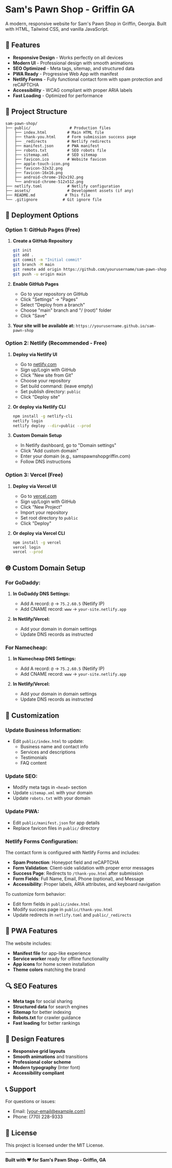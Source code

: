 # Sam's Pawn Shop - Griffin GA

A modern, responsive website for Sam's Pawn Shop in Griffin, Georgia. Built with HTML, Tailwind CSS, and vanilla JavaScript.

## 🌟 Features

- **Responsive Design** - Works perfectly on all devices
- **Modern UI** - Professional design with smooth animations
- **SEO Optimized** - Meta tags, sitemap, and structured data
- **PWA Ready** - Progressive Web App with manifest
- **Netlify Forms** - Fully functional contact form with spam protection and reCAPTCHA
- **Accessibility** - WCAG compliant with proper ARIA labels
- **Fast Loading** - Optimized for performance

## 📁 Project Structure

```
sam-pawn-shop/
├── public/                 # Production files
│   ├── index.html         # Main HTML file
│   ├── thank-you.html     # Form submission success page
│   ├── _redirects         # Netlify redirects
│   ├── manifest.json      # PWA manifest
│   ├── robots.txt         # SEO robots file
│   ├── sitemap.xml        # SEO sitemap
│   ├── favicon.ico        # Website favicon
│   ├── apple-touch-icon.png
│   ├── favicon-32x32.png
│   ├── favicon-16x16.png
│   ├── android-chrome-192x192.png
│   └── android-chrome-512x512.png
├── netlify.toml           # Netlify configuration
├── assets/                # Development assets (if any)
├── README.md             # This file
└── .gitignore           # Git ignore file
```

## 🚀 Deployment Options

### Option 1: GitHub Pages (Free)

1. **Create a GitHub Repository**
   ```bash
   git init
   git add .
   git commit -m "Initial commit"
   git branch -M main
   git remote add origin https://github.com/yourusername/sam-pawn-shop.git
   git push -u origin main
   ```

2. **Enable GitHub Pages**
   - Go to your repository on GitHub
   - Click "Settings" → "Pages"
   - Select "Deploy from a branch"
   - Choose "main" branch and "/ (root)" folder
   - Click "Save"

3. **Your site will be available at:**
   `https://yourusername.github.io/sam-pawn-shop`

### Option 2: Netlify (Recommended - Free)

1. **Deploy via Netlify UI**
   - Go to [netlify.com](https://netlify.com)
   - Sign up/Login with GitHub
   - Click "New site from Git"
   - Choose your repository
   - Set build command: (leave empty)
   - Set publish directory: `public`
   - Click "Deploy site"

2. **Or deploy via Netlify CLI**
   ```bash
   npm install -g netlify-cli
   netlify login
   netlify deploy --dir=public --prod
   ```

3. **Custom Domain Setup**
   - In Netlify dashboard, go to "Domain settings"
   - Click "Add custom domain"
   - Enter your domain (e.g., samspawnshopgriffin.com)
   - Follow DNS instructions

### Option 3: Vercel (Free)

1. **Deploy via Vercel UI**
   - Go to [vercel.com](https://vercel.com)
   - Sign up/Login with GitHub
   - Click "New Project"
   - Import your repository
   - Set root directory to `public`
   - Click "Deploy"

2. **Or deploy via Vercel CLI**
   ```bash
   npm install -g vercel
   vercel login
   vercel --prod
   ```

## 🌐 Custom Domain Setup

### For GoDaddy:

1. **In GoDaddy DNS Settings:**
   - Add A record: `@` → `75.2.60.5` (Netlify IP)
   - Add CNAME record: `www` → `your-site.netlify.app`

2. **In Netlify/Vercel:**
   - Add your domain in domain settings
   - Update DNS records as instructed

### For Namecheap:

1. **In Namecheap DNS Settings:**
   - Add A record: `@` → `75.2.60.5` (Netlify IP)
   - Add CNAME record: `www` → `your-site.netlify.app`

2. **In Netlify/Vercel:**
   - Add your domain in domain settings
   - Update DNS records as instructed

## 🔧 Customization

### Update Business Information:
- Edit `public/index.html` to update:
  - Business name and contact info
  - Services and descriptions
  - Testimonials
  - FAQ content

### Update SEO:
- Modify meta tags in `<head>` section
- Update `sitemap.xml` with your domain
- Update `robots.txt` with your domain

### Update PWA:
- Edit `public/manifest.json` for app details
- Replace favicon files in `public/` directory

### Netlify Forms Configuration:
The contact form is configured with Netlify Forms and includes:
- **Spam Protection**: Honeypot field and reCAPTCHA
- **Form Validation**: Client-side validation with proper error messages
- **Success Page**: Redirects to `/thank-you.html` after submission
- **Form Fields**: Full Name, Email, Phone (optional), and Message
- **Accessibility**: Proper labels, ARIA attributes, and keyboard navigation

To customize form behavior:
- Edit form fields in `public/index.html`
- Modify success page in `public/thank-you.html`
- Update redirects in `netlify.toml` and `public/_redirects`

## 📱 PWA Features

The website includes:
- **Manifest file** for app-like experience
- **Service worker** ready for offline functionality
- **App icons** for home screen installation
- **Theme colors** matching the brand

## 🔍 SEO Features

- **Meta tags** for social sharing
- **Structured data** for search engines
- **Sitemap** for better indexing
- **Robots.txt** for crawler guidance
- **Fast loading** for better rankings

## 🎨 Design Features

- **Responsive grid layouts**
- **Smooth animations** and transitions
- **Professional color scheme**
- **Modern typography** (Inter font)
- **Accessibility compliant**

## 📞 Support

For questions or issues:
- Email: [your-email@example.com]
- Phone: (770) 228-9333

## 📄 License

This project is licensed under the MIT License.

---

**Built with ❤️ for Sam's Pawn Shop - Griffin, GA** 